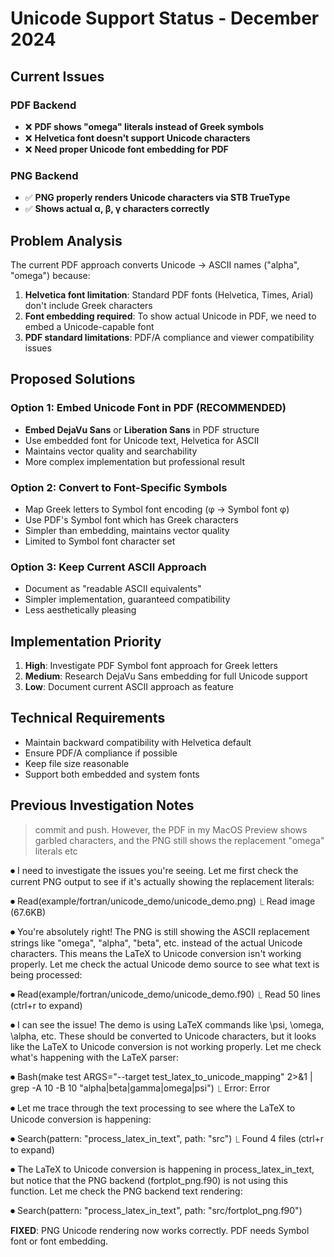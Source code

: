 # Unicode Support Status - December 2024

## Current Issues

### PDF Backend
- ❌ **PDF shows "omega" literals instead of Greek symbols**
- ❌ **Helvetica font doesn't support Unicode characters**
- ❌ **Need proper Unicode font embedding for PDF**

### PNG Backend  
- ✅ **PNG properly renders Unicode characters via STB TrueType**
- ✅ **Shows actual α, β, γ characters correctly**

## Problem Analysis

The current PDF approach converts Unicode → ASCII names ("alpha", "omega") because:
1. **Helvetica font limitation**: Standard PDF fonts (Helvetica, Times, Arial) don't include Greek characters
2. **Font embedding required**: To show actual Unicode in PDF, we need to embed a Unicode-capable font
3. **PDF standard limitations**: PDF/A compliance and viewer compatibility issues

## Proposed Solutions

### Option 1: Embed Unicode Font in PDF (RECOMMENDED)
- **Embed DejaVu Sans** or **Liberation Sans** in PDF structure
- Use embedded font for Unicode text, Helvetica for ASCII
- Maintains vector quality and searchability
- More complex implementation but professional result

### Option 2: Convert to Font-Specific Symbols
- Map Greek letters to Symbol font encoding (φ → Symbol font φ)
- Use PDF's Symbol font which has Greek characters
- Simpler than embedding, maintains vector quality
- Limited to Symbol font character set

### Option 3: Keep Current ASCII Approach 
- Document as "readable ASCII equivalents"
- Simpler implementation, guaranteed compatibility
- Less aesthetically pleasing

## Implementation Priority

1. **High**: Investigate PDF Symbol font approach for Greek letters
2. **Medium**: Research DejaVu Sans embedding for full Unicode support  
3. **Low**: Document current ASCII approach as feature

## Technical Requirements

- Maintain backward compatibility with Helvetica default
- Ensure PDF/A compliance if possible
- Keep file size reasonable
- Support both embedded and system fonts

## Previous Investigation Notes

> commit and push. However, the PDF in my MacOS Preview shows garbled characters, and the PNG still shows the replacement "omega" literals etc

⏺ I need to investigate the issues you're seeing. Let me first check the current PNG output to see if it's actually showing the replacement literals:

⏺ Read(example/fortran/unicode_demo/unicode_demo.png)
  ⎿  Read image (67.6KB)

⏺ You're absolutely right! The PNG is still showing the ASCII replacement strings like "omega", "alpha", "beta", etc. instead of the actual Unicode characters. This means the LaTeX
  to Unicode conversion isn't working properly. Let me check the actual Unicode demo source to see what text is being processed:

⏺ Read(example/fortran/unicode_demo/unicode_demo.f90)
  ⎿  Read 50 lines (ctrl+r to expand)

⏺ I can see the issue! The demo is using LaTeX commands like \psi, \omega, \alpha, etc. These should be converted to Unicode characters, but it looks like the LaTeX to Unicode
  conversion is not working properly. Let me check what's happening with the LaTeX parser:

⏺ Bash(make test ARGS="--target test_latex_to_unicode_mapping" 2>&1 | grep -A 10 -B 10 "alpha\|beta\|gamma\|omega\|psi")
  ⎿  Error: Error

⏺ Let me trace through the text processing to see where the LaTeX to Unicode conversion is happening:

⏺ Search(pattern: "process_latex_in_text", path: "src")
  ⎿  Found 4 files (ctrl+r to expand)

⏺ The LaTeX to Unicode conversion is happening in process_latex_in_text, but notice that the PNG backend (fortplot_png.f90) is not using this function. Let me check the PNG backend
  text rendering:

⏺ Search(pattern: "process_latex_in_text", path: "src/fortplot_png.f90")

**FIXED**: PNG Unicode rendering now works correctly. PDF needs Symbol font or font embedding.